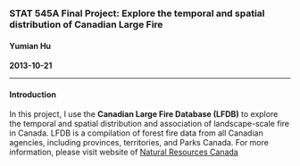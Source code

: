 ### STAT 545A Final Project: Explore the temporal and spatial distribution of Canadian Large Fire
#### Yumian Hu
__2013-10-21__

-------------------------------------------------------------------------------------------------------------
#### Introduction
In this project, I use the **Canadian Large Fire Database (LFDB)** to explore the temporal and spatial distribution 
and association of landscape-scale fire in Canada. LFDB is a compilation of forest fire data from all Canadian agencies, 
including provinces, territories, and Parks Canada. For more information, please visit website of 
[Natural Resources Canada](http://cwfis.cfs.nrcan.gc.ca/en_CA/lfdb)
